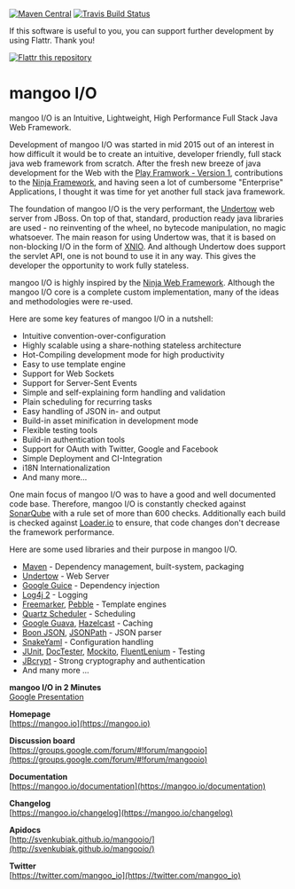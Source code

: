 [![Maven Central](https://maven-badges.herokuapp.com/maven-central/io.mangoo/mangooio/badge.svg?style=flat)](http://search.maven.org/#search|ga|1|io.mangoo)
[![Travis Build Status](https://travis-ci.org/svenkubiak/mangooio.svg?branch=master)](http://travis-ci.org/svenkubiak/mangooio)

If this software is useful to you, you can support further development by using Flattr. Thank you!

[![Flattr this repository](http://api.flattr.com/button/flattr-badge-large.png)](https://flattr.com/submit/auto?user_id=svenkubiak&url=https://github.com/svenkubiak/mangooio&title=mangooio&language=en&tags=github&category=software)


mangoo I/O
================

mangoo I/O is an Intuitive, Lightweight, High Performance Full Stack Java Web Framework.

Development of mangoo I/O was started in mid 2015 out of an interest in
how difficult it would be to create an intuitive, developer friendly,
full stack java web framework from scratch. After the fresh new breeze of
java development for the Web with the [Play
Framwork - Version 1](https://www.playframework.com), contributions to the
[Ninja Framework](http://www.ninjaframework.org), and having seen a lot of
cumbersome "Enterprise" Applications, I thought it was time for yet
another full stack java framework.

The foundation of mangoo I/O is the very performant, the
[Undertow](http://undertow.io) web server from JBoss. On top of that,
standard, production ready java libraries are used - no reinventing of the
wheel, no bytecode manipulation, no magic whatsoever. The main reason for using Undertow was, that
it is based on non-blocking I/O in the form of
[XNIO](http://xnio.jboss.org). And although Undertow does support the
servlet API, one is not bound to use it in any way. This gives the developer
the opportunity to work fully stateless.

mangoo I/O is highly inspired by the [Ninja
Web Framework](http://www.ninjaframework.org). Although the mangoo I/O core is a complete custom
implementation, many of the ideas and methodologies were re-used.

Here are some key features of mangoo I/O in a nutshell:

* Intuitive convention-over-configuration
* Highly scalable using a share-nothing stateless architecture
* Hot-Compiling development mode for high productivity
* Easy to use template engine
* Support for Web Sockets
* Support for Server-Sent Events
* Simple and self-explaining form handling and validation
* Plain scheduling for recurring tasks
* Easy handling of JSON in- and output
* Build-in asset minification in development mode
* Flexible testing tools
* Build-in authentication tools
* Support for OAuth with Twitter, Google and Facebook
* Simple Deployment and CI-Integration
* i18N Internationalization
* And many more...

One main focus of mangoo I/O was to have a good and well documented code
base. Therefore, mangoo I/O is constantly checked against
[SonarQube](http://www.sonarqube.org) with a rule set of more than 600
checks. Additionally each build is checked against [Loader.io](https://loader.io/) to ensure, that
code changes don't decrease the framework performance.

Here are some used libraries and their purpose in mangoo I/O.

* [Maven](https://maven.apache.org/) - Dependency management, built-system, packaging
* [Undertow](http://undertow.io/) - Web Server
* [Google Guice](https://github.com/google/guice) - Dependency injection
* [Log4j 2](https://logging.apache.org/log4j/2.x/) - Logging
* [Freemarker](http://freemarker.org/), [Pebble](http://www.mitchellbosecke.com/pebble/home) - Template engines
* [Quartz Scheduler](https://quartz-scheduler.org/) - Scheduling
* [Google Guava](https://github.com/google/guava), [Hazelcast](https://hazelcast.com/) - Caching
* [Boon JSON](https://github.com/boonproject/boon), [JSONPath](http://goessner.net/articles/JsonPath/) - JSON parser
* [SnakeYaml](https://bitbucket.org/asomov/snakeyaml) - Configuration handling
* [JUnit](http://junit.org/), [DocTester](http://www.doctester.org/), [Mockito](http://mockito.org/), [FluentLenium](https://github.com/FluentLenium/FluentLenium) - Testing
* [JBcrypt](http://www.mindrot.org/projects/jBCrypt/) - Strong cryptography and authentication
* And many more ...

**mangoo I/O in 2 Minutes**   
[Google Presentation](https://docs.google.com/presentation/d/1wzWMA_3ePu8HUjVfBk0QagwyO7ZaIkrZWGdqRePt2is) 

**Homepage**   
[https://mangoo.io](https://mangoo.io) 

**Discussion board**   
[https://groups.google.com/forum/#!forum/mangooio](https://groups.google.com/forum/#!forum/mangooio)

**Documentation**   
[https://mangoo.io/documentation](https://mangoo.io/documentation)  

**Changelog**   
[https://mangoo.io/changelog](https://mangoo.io/changelog)  

**Apidocs**   
[http://svenkubiak.github.io/mangooio/](http://svenkubiak.github.io/mangooio/)  

**Twitter**  
[https://twitter.com/mangoo_io](https://twitter.com/mangoo_io)
